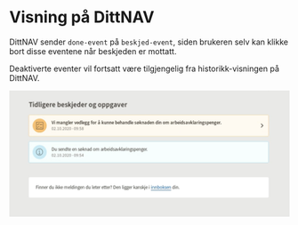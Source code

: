 # Visning på DittNAV

DittNAV sender `done-event` på `beskjed-event`, siden brukeren selv kan klikke bort disse eventene når beskjeden er mottatt.

Deaktiverte eventer vil fortsatt være tilgjengelig fra historikk-visningen på DittNAV.

![Images](https://github.com/navikt/brukernotifikasjon-docs/blob/master/docs/assets/Historikk_dittnav.png?raw=true)

